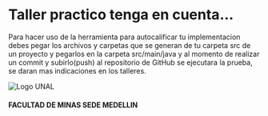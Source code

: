 # Taller practico tenga en cuenta...

Para hacer uso de la herramienta para autocalificar tu implementacion debes pegar los archivos y carpetas que se generan de tu carpeta src de un proyecto y pegarlos en la carpeta src/main/java y al momento de realizar un commit y subirlo(push) al repositorio de GitHub se ejecutara la prueba, se daran mas indicaciones en los talleres.

![Logo UNAL](https://github.com/POO-UNALMED/useful/blob/master/img/escudoUnal_black.png)
#### FACULTAD DE MINAS  SEDE MEDELLIN
